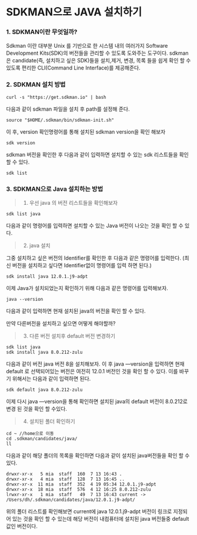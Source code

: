 # SDKMAN으로 JAVA 설치하기

### 1. SDKMAN이란 무엇일까?

Sdkman 이란 대부분 Unix 를 기반으로 한 시스템 내의 여러가지 Software Development Kits(SDK)의 버전들을 관리할 수 있도록 도와주는 도구이다. sdkman은 candidate(즉, 설치하고 싶은 SDK)들을 설치,제거, 변경, 목록 들을 쉽게 확인 할 수 있도록 편리한 CLI(Command Line Interface)를 제공해준다. 

### 2. SDKMAN 설치 방법

```linux
curl -s "https://get.sdkman.io" | bash
```
다음과 같이 sdkman 파일을 설치 후 path를 설정해 준다.
```linux
source "$HOME/.sdkman/bin/sdkman-init.sh"
```
이 후, version 확인명령어를 통해 설치된 sdkman version을 확인 해보자
```linux
sdk version
```

sdkman 버전을 확인한 후 다음과 같이 입력하면 설치할 수 있는 sdk 리스트들을 확인 할 수 있다.
```linux 
sdk list
```

### 3. SDKMAN으로 Java 설치하는 방법

> 1) 우선 java 의 버전 리스트들을 확인해보자

```linux 
sdk list java
```

다음과 같이 명령어를 입력하면 설치할 수 있는 Java 버전이 나오는 것을 확인 할 수 있다.



> 2) java 설치

그중 설치하고 싶은 버전의 Identifier를 확인한 후 다음과 같은 명령어를 입력한다.
(최신 버전을 설치하고 싶다면 Identifier없이 명령어를 입력 하면 된다.)

```linux 
sdk install java 12.0.1.j9-adpt
```

이제 Java가 설치되었는지 확인하기 위해 다음과 같은 명령어를 입력해보자.

```linux 
java --version
```

다음과 같이 입력하면 현재 설치된 java의 버전을 확인 할 수 있다.

만약 다른버전을 설치하고 싶으면 어떻게 해야할까? 

> 3) 다른 버전 설치후 default 버전 변경하기

```linux 
sdk list java
sdk install java 8.0.212-zulu  
```

다음과 같이 버전 java 버전 8을 설치해보자. 이 후 java —version을 입력하면 현재 default 로 선택되어있는 버전은 여전히 12.0.1 버전인 것을 확인 할 수 있다. 이를 바꾸기 위해서는 다음과 같이 입력하면 된다.

```linux 
sdk default java 8.0.212-zulu  
```

이제 다시 java —version을 통해 확인하면 설치된 java의 default 버전이 8.0.212로 변경 된 것을 확인 할 수있다.

> 4) 설치된 폴더 확인하기

```linux 
cd ~ //home으로 이동
cd .sdkman/candidates/java/
ll
```

다음과 같이 해당 폴더의 목록을 확인하면 다음과 같이 설치된 java버전들을 확인 할 수 있다.

```linux
drwxr-xr-x   5 mia  staff  160  7 13 16:43 .
drwxr-xr-x   4 mia  staff  128  7 13 16:45 ..
drwxr-xr-x  11 mia  staff  352  4 19 05:34 12.0.1.j9-adpt
drwxr-xr-x  18 mia  staff  576  4 12 16:25 8.0.212-zulu
lrwxr-xr-x   1 mia  staff   49  7 13 16:43 current -> /Users/dh/.sdkman/candidates/java/12.0.1.j9-adpt/
```

위의 폴더 리스트를 확인해보면  current에 java 12.0.1.j9-adpt 버전이 링크로 지정되어 있는 것을 확인 할 수 있는데 해당 버전이 내컴퓨터에 설치된 java 버전들중 default값인 버전이다.





